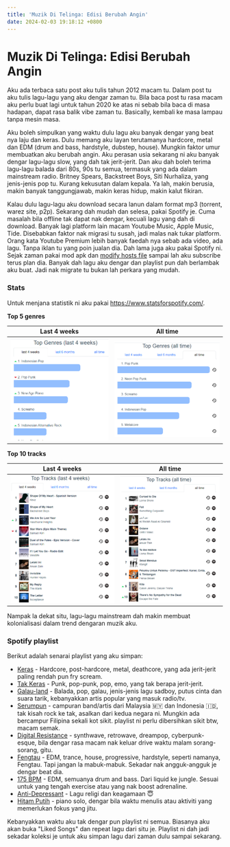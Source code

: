 ```yaml
---
title: 'Muzik Di Telinga: Edisi Berubah Angin'
date: 2024-02-03 19:18:12 +0800
---
```


# Muzik Di Telinga: Edisi Berubah Angin

Aku ada terbaca satu post aku tulis tahun 2012 macam tu. Dalam post tu aku tulis lagu-lagu yang aku dengar zaman tu. Bila baca post tu rasa macam aku perlu buat lagi untuk tahun 2020 ke atas ni sebab bila baca di masa hadapan, dapat rasa balik vibe zaman tu. Basically, kembali ke masa lampau tanpa mesin masa.

Aku boleh simpulkan yang waktu dulu lagu aku banyak dengar yang beat nya laju dan keras. Dulu memang aku layan terutamanya hardcore, metal dan EDM (drum and bass, hardstyle, dubstep, house). Mungkin faktor umur membuatkan aku berubah angin. Aku perasan usia sekarang ni aku banyak dengar lagu-lagu slow, yang dah tak jerit-jerit. Dan aku dah boleh terima lagu-lagu balada dari 80s, 90s tu semua, termasuk yang ada dalam mainstream radio. Britney Spears, Backstreet Boys, Siti Nurhaliza, yang jenis-jenis pop tu. Kurang kekusutan dalam kepala. Ya lah, makin berusia, makin banyak tanggungjawab, makin keras hidup, makin kalut fikiran.

Kalau dulu lagu-lagu aku download secara lanun dalam format mp3 (torrent, warez site, p2p). Sekarang dah mudah dan selesa, pakai Spotify je. Cuma masalah bila offline tak dapat nak dengar, kecuali lagu yang dah di download. Banyak lagi platform lain macam Youtube Music, Apple Music, Tide. Disebabkan faktor nak migrasi tu susah, jadi malas nak tukar platform. Orang kata Youtube Premium lebih banyak faedah nya sebab ada video, ada lagu. Tanpa iklan tu yang poin jualan dia. Dah lama juga aku pakai Spotify ni. Sejak zaman pakai mod apk dan [modify hosts file][hosts] sampai lah aku subscribe terus plan dia. Banyak dah lagu aku dengar dan playlist pun dah berlambak aku buat. Jadi nak migrate tu bukan lah perkara yang mudah.

### Stats

Untuk menjana statistik ni aku pakai https://www.statsforspotify.com/.

**Top 5 genres**

 Last 4 weeks        |  All time
-------- | -------
![top genre stats last 4w](../_media/topgenre-4w.png) | ![top genre stats all time](../_media/topgenre-alltime.png)


**Top 10 tracks**

 Last 4 weeks        |  All time
-------- | -------
|![top tracks 4w](../_media/toptracks-4w.png)|![top tracks all time](../_media/toptracks-alltime.png)|

Nampak la dekat situ, lagu-lagu mainstream dah makin membuat kolonialisasi dalam trend dengaran muzik aku.

### Spotify playlist

Berikut adalah senarai playlist yang aku simpan:

- [Keras][keras] - Hardcore, post-hardcore, metal, deathcore, yang ada jerit-jerit paling rendah pun fry scream.
- [Tak Keras][tak-keras] - Punk, pop-punk, pop, emo, yang tak berapa jerit-jerit.
- [Galau-land][galau-land] - Balada, pop, galau, jenis-jenis lagu sadboy, putus cinta dan suara tarik, kebanyakkan artis popular yang masuk radio/tv.
- [Serumpun][serumpun] - campuran band/artis dari Malaysia 🇲🇾 dan Indonesia 🇮🇩, tak kisah rock ke tak, asalkan dari kedua negara ni. Mungkin ada bercampur Filipina sekali kot sikit. playlist ni perlu dibersihkan sikit btw, macam semak.
- [Digital Resistance][digital-resistance] - synthwave, retrowave, dreampop, cyberpunk-esque, bila dengar rasa macam nak keluar drive waktu malam sorang-sorang, gitu.
- [Fengtau][fengtau] - EDM, trance, house, progressive, hardstyle, seperti namanya, Fengtau. Tapi jangan la mabuk-mabuk. Sekadar nak angguk-angguk je dengar beat dia.
- [175 BPM][175-bpm] - EDM, semuanya drum and bass. Dari liquid ke jungle. Sesuai untuk yang tengah exercise atau yang nak boost adrenaline.
- [Anti-Depressant][anti-depressant] - Lagu religi dan keagamaan 😇
- [Hitam Putih][hitam-putih] - piano solo, dengar bila waktu menulis atau aktiviti yang memerlukan fokus yang jitu.

Kebanyakkan waktu aku tak dengar pun playlist ni semua. Biasanya aku akan buka "Liked Songs" dan repeat lagu dari situ je. Playlist ni dah jadi sekadar koleksi je untuk aku simpan lagu dari zaman dulu sampai sekarang.


[keras]: https://open.spotify.com/playlist/5vpX658fCuVsxnqfiFzH8k?si=0529c414a6d2418f
[tak-keras]: https://open.spotify.com/playlist/7GvDNxQ0MdaPPYvuLefE7f?si=194f03b16da94d1d
[galau-land]: https://open.spotify.com/playlist/0VlGYnKHPXHnDdWAUX6Jla?si=8a0cfaf8dea44cc3
[serumpun]: https://open.spotify.com/playlist/4HI4RCionNtLl99cI4YVWg?si=e95f5efe24584201&pt=2d781ca124ac78b08dc661f92fe685e2
[digital-resistance]: https://open.spotify.com/playlist/4CsMGukIQxqO9LjzHYGC4P?si=fd1ad3c8b0a848df
[fengtau]: https://open.spotify.com/playlist/23IbrhiYskAoo5x6qDnIWw?si=99625e0f1aea4c2a
[175-bpm]: https://open.spotify.com/playlist/0sfIPuMBugecq0iOfWQa3y?si=85de834039b94d1c
[anti-depressant]: https://open.spotify.com/playlist/1KYY5exHfccrJYPdSXJxjh?si=2975748ef5ed4037&pt=e0c3aafc1d8da4b3857c924d4ae6692b
[hitam-putih]: https://open.spotify.com/playlist/46tSwphU6m4kzNxoGig1v5?si=078b7c2153e24891&pt=64daf17019da797eb02f3c64bbc33644
[hosts]: https://simpletech.xyz/article/block-ads-on-spotify-app/
